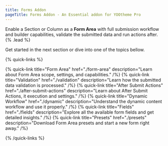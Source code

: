 ```yaml
---
title: Forms Addon
pageTitle: Forms Addon - An Essential addon for YOOtheme Pro
---
```


Enable a Section or Column as a **Form Area** with full submission workflow and builder capabilities, validate the submitted data and run actions after. {% .lead %}

Get started in the next section or dive into one of the topics bellow.

{% quick-links %}

{% quick-link title="Form Area" href="./form-area" description="Learn about Form Area scope, settings, and capabilities." /%}
{% quick-link title="Validation" href="./validation" description="Learn how the submitted data validation is processed." /%}
{% quick-link title="After Submit Actions" href="./after-submit-actions" description="Learn about After Submit Actions, it execution and settings." /%}
{% quick-link title="Dynamic Workflow" href="./dynamic" description="Understand the dynamic content workflow and use it properly." /%}
{% quick-link title="Fields" href="./fields" description="Explore all the available form fields and get detailed insights." /%}
{% quick-link title="Presets" href="./presets" description="Download Form Area presets and start a new form right away." /%}

{% /quick-links %}
